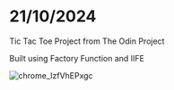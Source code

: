 # 21/10/2024

Tic Tac Toe Project from The Odin Project

Built using Factory Function and IIFE

![chrome_IzfVhEPxgc](https://github.com/user-attachments/assets/b8c55860-9ec8-48b1-906b-d6eec84a60a4)
